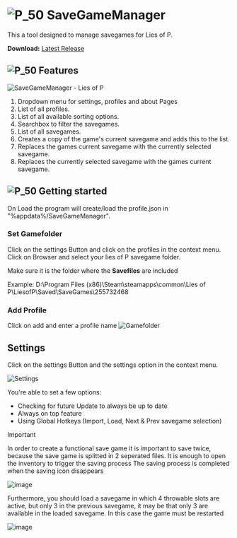 # ![P_50](https://github.com/Morethna/SaveGameManager/assets/131201617/20275c1d-8dad-4510-a0b3-3ca9e36cc9d4) SaveGameManager
This a tool designed to manage savegames for Lies of P.

**Download:** [Latest Release](https://github.com/Morethna/SaveGameManager/releases)
## ![P_50](https://github.com/Morethna/SaveGameManager/assets/131201617/20275c1d-8dad-4510-a0b3-3ca9e36cc9d4) Features
![SaveGameManager - Lies of P](https://github.com/Morethna/SaveGameManager/assets/131201617/6a1b8b77-d032-4339-803f-294e7a4225f9)

1. Dropdown menu for settings, profiles and about Pages
2. List of all profiles.
3. List of all available sorting options.
4. Searchbox to filter the savegames.
5. List of all savegames.
6. Creates a copy of the game's current savegame and adds this to the list.
7. Replaces the games current savegame with the currently selected savegame.
8. Replaces the currently selected savegame with the games current savegame.

## ![P_50](https://github.com/Morethna/SaveGameManager/assets/131201617/20275c1d-8dad-4510-a0b3-3ca9e36cc9d4) Getting started
On Load the program will create/load the profile.json in "%appdata%/SaveGameManager".
### Set Gamefolder
Click on the settings Button and click on the profiles in the context menu.
Click on Browser and select your lies of P savegame folder.

Make sure it is the folder where the **Savefiles** are included

Example: D:\Program Files (x86)\Steam\steamapps\common\Lies of P\LiesofP\Saved\SaveGames\255732468

### Add Profile
Click on add and enter a profile name
![Gamefolder](https://github.com/Morethna/SaveGameManager/assets/131201617/b7471d48-5f86-4407-a7bf-839b4090b8c0)
## Settings
Click on the settings Button and the settings option in the context menu.

![Settings](https://github.com/Morethna/SaveGameManager/assets/131201617/57e4e9ef-9f45-49da-ab57-ea31db1df9ce)

You're able to set a few options:
- Checking for future Update to always be up to date
- Always on top feature
- Using Global Hotkeys (Import, Load, Next & Prev savegame selection)

> [!IMPORTANT]
> In order to create a functional save game it is important to save twice, because the save game is splitted in 2 seperated files.
> It is enough to open the inventory to trigger the saving process
> The saving process is completed when the saving icon disappears
> 
> ![image](https://github.com/Morethna/SaveGameManager/assets/131201617/dc48689d-a871-4bd9-b146-c304cdbed0c3)
>
> Furthermore, you should load a savegame in which 4 throwable slots are active, but only 3 in the previous savegame, it may be that only 3 are available in the loaded savegame. In this case the game must be restarted
>
> ![image](https://github.com/Morethna/SaveGameManager/assets/131201617/c810e1ae-9c4c-4411-8f2c-56ecd94f4453)


